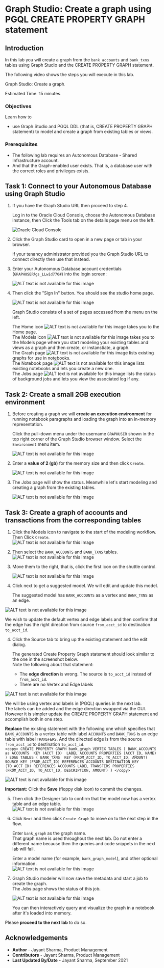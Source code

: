 # Graph Studio: Create a graph using PGQL CREATE PROPERTY GRAPH statement

## Introduction

In this lab you will create a graph from the `bank_accounts` and `bank_txns` tables using Graph Studio and the CREATE PROPERTY GRAPH statement.

The following video shows the steps you will execute in this lab.

[](youtube:5g9i9HA_cn0) Graph Studio: Create a graph.

Estimated Time: 15 minutes. 

### Objectives

Learn how to
- use Graph Studio and PGQL DDL (that is, CREATE PROPERTY GRAPH statement) to model and create a graph from existing tables or views.

### Prerequisites

- The following lab requires an Autonomous Database - Shared Infrastructure account. 
- And that the Graph-enabled user exists. That is, a database user with the correct roles and privileges exists.

## Task 1: Connect to your Autonomous Database using Graph Studio

1. If you have the Graph Studio URL then proceed to step 4. 

    Log in to the Oracle Cloud Console, choose the Autonomous Database instance, then Click the Tools tab on the details page menu on the left. 

   ![Oracle Cloud Console](./images/adw-details-tools-graph-studio.png)


2. Click the Graph Studio card to open in a new page or tab in your browser.   
   
   If your tenancy administrator provided you the Graph Studio URL to connect directly then use that instead.


3. Enter your Autonomous Database account credentials (`GRAPHUSER`/`gs_LLwid770#`) into the login screen:

    ![ALT text is not available for this image](./images/adw-graph-studio-login.png " ")

4. Then click the "Sign In" button. You should see the studio home page.   

    ![ALT text is not available for this image](./images/gs-graphuser-home-page.png " ") 

    Graph Studio consists of a set of pages accessed from the menu on the left. 

    The Home icon ![ALT text is not available for this image](images/home.svg " ") takes you to the Home page.  
    The Models icon ![ALT text is not available for this image](images/code-fork.svg " ") takes you to the Models page where you start modeling your existing tables and views as a graph and then create, or instanstiate, a graph.  
    The Graph page ![ALT text is not available for this image](images/radar-chart.svg " ") lists existing graphs for use in notebooks.  
    The Notebook page ![ALT text is not available for this image](images/notebook.svg " ") lists existing notebooks and lets you create a new one.  
    The Jobs page ![ALT text is not available for this image](images/server.svg " ") lists the status of background jobs and lets you view the associated log if any.  


## Task 2: Create a small 2GB execution environment

1. Before creating a graph we will **create an execution environment** for running notebook paragraphs and loading the graph into an in-memory representation.   
   
   Click the pull-down menu under the username `GRAPHUSER` shown in the top right corner of the Graph Studio browser window. Select the `Environment` menu item.  

   ![ALT text is not available for this image](images/ll-user-pulldown-menu.png " ")
2. Enter a **value of 2 (gb)** for the memory size and then click `Create`.  

   ![ALT text is not available for this image](images/ll-create-env-detail.png " ") 
3. The Jobs page will show the status. Meanwhile let's start modeling and creating a graph from the existing tables.  

   ![ALT text is not available for this image](images/ll-create-env-status.png " ")

## Task 3: Create a graph of accounts and transactions from the corresponding tables

1. Click the Models icon to navigate to the start of the modeling workflow.  
   Then Click `Create`.  
   ![ALT text is not available for this image](images/models-create.png " ")  

2. Then select the `BANK_ACCOUNTS` and `BANK_TXNS` tables.   
![ALT text is not available for this image](./images/modeler-select-tables.png " ")

2. Move them to the right, that is, click the first icon on the shuttle control.   

   ![ALT text is not available for this image](./images/modeler-selected-tables.png " ")

3.  Click next to get a suggested model. We will edit and update this model.  

    The suggested model has `BANK_ACCOUNTS` as a vertex and `BANK_TXNS` as an edge.   

  ![ALT text is not available for this image](./images/18-ll-modeler-suggested-model.png " ")    

  We wish to update the default vertex and edge labels and then confirm that the edge has the right direction from source `from_acct_id` to destination `to_acct_id`. 

4.  Click the Source tab to bring up the existing statement and the edit dialog.  
    
    The generated Create Property Graph statement should look similar to the one in the screenshot below.   
    Note the following about that statement:
    - The **edge direction** is wrong. The source is `to_acct_id` instead of `from_acct_id`.
    - There are no Vertex and Edge labels

  ![ALT text is not available for this image](./images/modeler-source-incorrect-ddl.png " ")   

  We will be using vertex and labels in (PGQL) queries in the next lab.  
  The labels can be added and the edge direction swapped via the GUI. However it is simpler update the CREATE PROPERTY GRAPH statement and accomplish both in one step.   

  **Replace** the existing statement with the following one which specifies that `BANK_ACCOUNTS` is a vertex table with label `ACCOUNTS` and `BANK_TXNS` is an edge table with label `TRANSFERS`. And the directed edge is from the source `from_acct_id` to destination `to_acct_id`.  
    ```
    <copy>
    CREATE PROPERTY GRAPH bank_graph
        VERTEX TABLES (
            BANK_ACCOUNTS as ACCOUNTS 
            KEY (ACCT_ID) 
            LABEL ACCOUNTS
            PROPERTIES (ACCT_ID, NAME)
        )
        EDGE TABLES (
            BANK_TXNS 
            KEY (FROM_ACCT_ID, TO_ACCT_ID, AMOUNT)
            SOURCE KEY (FROM_ACCT_ID) REFERENCES ACCOUNTS
            DESTINATION KEY (TO_ACCT_ID) REFERENCES ACCOUNTS
            LABEL TRANSFERS
            PROPERTIES (FROM_ACCT_ID, TO_ACCT_ID, DESCRIPTION, AMOUNT)
        )
    </copy>
    ```

   ![ALT text is not available for this image](images/correct-ddl-save.png " " )  

   **Important:** Click the **Save** (floppy disk icon) to commit the changes. 

5. Then click the Designer tab to confirm that the model now has a vertex table and an edge table.  
  ![ALT text is not available for this image](./images/20-modeler-fix-txn-label.png " ")  

6. Click `Next` and then click `Create Graph` to move on to the next step in the flow.   

   Enter `bank_graph` as the graph name.  
   That graph name is used throughout the next lab. Do not enter a different name because then the queries and code snippets in the next lab will fail.  
   
   Enter a model name (for example, `bank_graph_model`), and other optional information.  
   ![ALT text is not available for this image](./images/modeler-create-graph-dialog.png " ")

7. Graph Studio modeler will now save the metadata and start a job to create the graph.  
   The Jobs page shows the status of this job. 

   ![ALT text is not available for this image](./images/23-jobs-create-graph.png " ")  

   You can then interactively query and visualize the graph in a notebook after it's loaded into memory.


Please **proceed to the next lab** to do so.

## Acknowledgements
* **Author** - Jayant Sharma, Product Management
* **Contributors** -  Jayant Sharma, Product Management
* **Last Updated By/Date** - Jayant Sharma, September 2021
  
